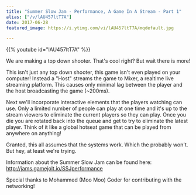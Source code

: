 ```yaml
---
title: "Summer Slow Jam - Performance, A Game In A Stream - Part 1"
alias: ["/v/lAU457ltT7A"]
date: 2017-06-28
featured_image: https://i.ytimg.com/vi/lAU457ltT7A/mqdefault.jpg

---
```


{{% youtube id="lAU457ltT7A" %}}

We are making a top down shooter. That's cool right? But wait there is more!

This isn't just any top down shooter, this game isn't even played on your computer! Instead a "Host" streams the game to Mixer, a realtime live streaming platform. This causes only minimal lag between the player and the host broadcasting the game (~200ms).

Next we'll incorporate interactive elements that the players watching can use. Only a limited number of people can play at one time and it's up to the stream viewers to eliminate the current players so they can play. Once you die you are rotated back into the queue and get to try to eliminate the latest player. Think of it like a global hotseat game that can be played from anywhere on anything!

Granted, this all assumes that the systems work. Which the probably won't. But hey, at least we're trying.

Information about the Summer Slow Jam can be found here: http://jams.gamejolt.io/SSJperformance


Special thanks to Mohammed (Moo Moo) Goder for contributing with the networking!